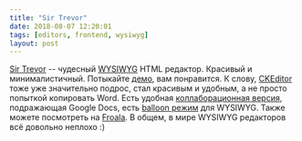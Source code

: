 ```yaml
---
title: "Sir Trevor"
date: 2018-08-07 12:20:01
tags: [editors, frontend, wysiwyg]
layout: post
---
```


[Sir Trevor](http://madebymany.github.io/sir-trevor-js/) -- чудесный [WYSIWYG](https://ru.wikipedia.org/wiki/WYSIWYG) HTML редактор. Красивый и минималистичный. Потыкайте [демо](http://madebymany.github.io/sir-trevor-js/example.html), вам понравится. К слову, [CKEditor](https://ckeditor.com/) тоже уже значительно подрос, стал красивым и удобным, а не просто попыткой копировать Word. Есть удобная [коллаборационная версия](https://ckeditor.com/collaborative-editing/letters/), подражающая Google Docs, есть [balloon режим](https://ckeditor.com/ckeditor-5/#balloon) для WYSIWYG. Также можете посмотреть на [Froala](https://www.froala.com/wysiwyg-editor/inline). В общем, в мире WYSIWYG редакторов всё довольно неплохо :)
